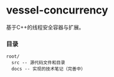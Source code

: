 # vessel-concurrency

基于C++的线程安全容器与扩展。

### 目录

```
root/
  src -- 源代码文件和目录
  docs -- 实现的技术笔记（完善中）
```
